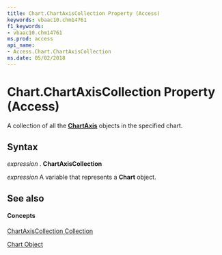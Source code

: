 ```yaml
---
title: Chart.ChartAxisCollection Property (Access)
keywords: vbaac10.chm14761
f1_keywords:
- vbaac10.chm14761
ms.prod: access
api_name:
- Access.Chart.ChartAxisCollection
ms.date: 05/02/2018
---
```



# Chart.ChartAxisCollection Property (Access)

A collection of all the **[ChartAxis](chartaxis-object.md)** objects in the specified chart.


## Syntax

 _expression_ . **ChartAxisCollection**

 _expression_ A variable that represents a **Chart** object.


## See also


#### Concepts


[ChartAxisCollection Collection](chartaxiscollection-collection-access.md)

[Chart Object](chart-object-access.md)